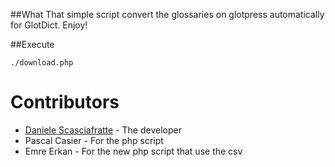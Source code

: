 ##What
That simple script convert the glossaries on glotpress automatically for GlotDict. Enjoy!

##Execute

```
./download.php
```

# Contributors

* [Daniele Scasciafratte](https://github.com/Mte90) - The developer
* Pascal Casier - For the php script
* Emre Erkan - For the new php script that use the csv